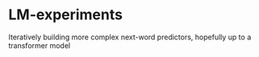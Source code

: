 # LM-experiments
Iteratively building more complex next-word predictors, hopefully up to a transformer model
